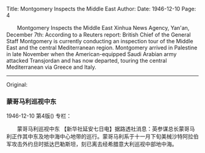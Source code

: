 Title: Montgomery Inspects the Middle East
Author:
Date: 1946-12-10
Page: 4

　　Montgomery Inspects the Middle East
    Xinhua News Agency, Yan'an, December 7th: According to a Reuters report: British Chief of the General Staff Montgomery is currently conducting an inspection tour of the Middle East and the central Mediterranean region. Montgomery arrived in Palestine in late November when the American-equipped Saudi Arabian army attacked Transjordan and has now departed, touring the central Mediterranean via Greece and Italy.



<hr /> 

Original: 


### 蒙哥马利巡视中东

1946-12-10
第4版()
专栏：

　　蒙哥马利巡视中东
    【新华社延安七日电】据路透社消息：英参谋总长蒙哥马利正作其中东及地中海中心地带的巡行。蒙哥马利系于十一月下旬美械沙特阿拉伯军攻击外约旦时抵达巴勒斯坦，刻已离去经希腊意大利巡视中部地中海。
